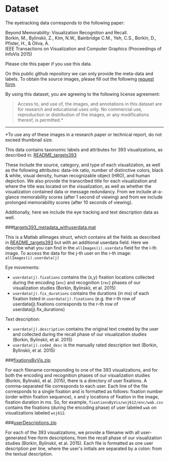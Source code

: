 # Dataset

The eyetracking data corresponds to the following paper: 

<dl>
Beyond Memorability: Visualization Recognition and Recall.<br>
Borkin, M., Bylinskii, Z., Kim, N.W., Bainbridge C.M., Yeh, C.S., Borkin, D., Pfister, H., & Oliva, A.<br>
IEEE Transactions on Visualization and Computer Graphics (Proceedings of InfoVis 2015)<br>
</dl>

Please cite this paper if you use this data.

On this public github repository we can only provide the meta-data and labels.
To obtain the source images, please fill out the following [request form](http://massvis.mit.edu/#data).

By using this dataset, you are agreeing to the following license agreement:
> Access to, and use of, the images, and annotations in this dataset are for research and educational uses only. No commercial use, reproduction or distribution of the images, or any modifications thereof, is permitted.* 

---

*To use any of these images in a research paper or technical report, do not exceed thumbnail size.

This data contains taxonomic labels and attributes for 393 visualizations, as described in:
[README_targets393](https://github.com/massvis/dataset/blob/master/matlab_files/README_targets393.md) 

These include the source, category, and type of each visualization, as well as the following attributes: data-ink ratio, number of distinctive colors, black & white, visual density, human recognizable object (HRO), and human depiction. We also provide the transcribed title for each visualization and where the title was located on the visualization, as well as whether the visualization contained data or message redundancy. From we include at-a-glance memorability scores (after 1 second of viewing) and from we include prolonged memorability scores (after 10 seconds of viewing). 

Additionally, here we include the eye tracking and text description data as well.

###[targets393_metadata_withuserdata.mat](https://github.com/massvis/eyetracking/blob/master/targets393_metadata_withuserdata.mat)

This is a Matlab allImages struct, which contains all the fields as described in [README_targets393](https://github.com/massvis/dataset/blob/master/matlab_files/README_targets393.md) but with an additional userdata field.
Here we describe what you can find in the `allImages(i).userdata` field for the i-th image. To access the data for the j-th user on the i-th image: `allImages(i).userdata(j)`


Eye movements:
* `userdata(j).fixations` contains the (x,y) fixation locations collected during the encoding (`enc`) and recognition (`rec`) phases of our visualization studies (Borkin, Bylinskii, et al. 2015)
* `userdata(j).fix_durations` contains the durations (in ms) of each fixation listed in `userdata(j).fixations` (e.g. the r-th row of userdata(j).fixations corresponds to the r-th row of userdata(j).fix_durations)

Text description:
* `userdata(j).description` contains the original text created by the user and collected during the recall phase of our visualization studies (Borkin, Bylinskii, et al. 2015)
* `userdata(j).coded_desc` is the manually rated description text (Borkin, Bylinskii, et al. 2015)

###[fixationsByVis.zip](https://github.com/massvis/eyetracking/blob/master/fixationsByVis.zip)

For each filename corresponding to one of the 393 visualizations, and for both the encoding and recognition phases of our visualization studies (Borkin, Bylinskii, et al. 2015), there is a directory of user fixations. A comma-separated file corresponds to each user. Each line of the file corresponds to a single fixation and is formatted as follows: fixation number (order within fixation sequence), x and y locations of fixation in the image, fixation duration in ms. So, for example, `fixationsByVis/wsj612/enc/wab.csv` contains the fixations (during the encoding phase) of user labeled `wab` on visualizations labeled `wsj612`.

###[userDescriptions.zip](https://github.com/massvis/eyetracking/blob/master/userDescriptions.zip)

For each of the 393 visualizations, we provide a filename with all user-generated free-form descriptions, from the recall phase of our visualization studies (Borkin, Bylinskii, et al. 2015). Each file is formatted as one user description per line, where the user's initials are separated by a colon: from the textual description.
